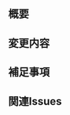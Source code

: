 ## 概要

<!-- このPRを一文で簡潔にまとめてください -->

## 変更内容

<!-- * 変更内容 1 -->
<!-- * 変更内容 2 -->
<!-- ... -->

## 補足事項

<!-- * 補足事項 1 -->
<!-- * 補足事項 2 -->
<!-- ... -->

## 関連Issues

<!-- このPRが fixes/closes する issue番号を付与する `Closes #XXXX` -->
